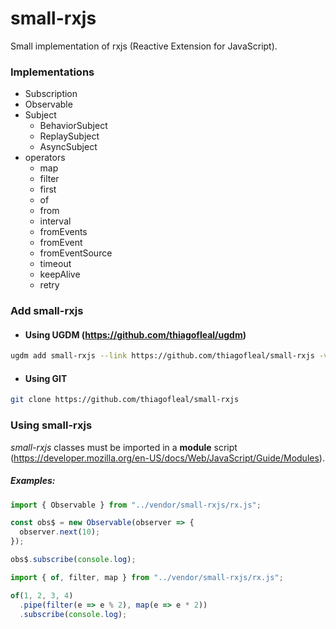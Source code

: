 # small-rxjs
Small implementation of rxjs (Reactive Extension for JavaScript).

### Implementations

- Subscription
- Observable
- Subject
  - BehaviorSubject
  - ReplaySubject
  - AsyncSubject
- operators
  - map
  - filter
  - first
  - of
  - from
  - interval
  - fromEvents
  - fromEvent
  - fromEventSource
  - timeout
  - keepAlive
  - retry

### Add small-rxjs

* #### Using UGDM (https://github.com/thiagofleal/ugdm)
```sh
ugdm add small-rxjs --link https://github.com/thiagofleal/small-rxjs -v master
```
* #### Using GIT
```sh
git clone https://github.com/thiagofleal/small-rxjs
```

### Using small-rxjs

*small-rxjs* classes must be imported in a **module** script (https://developer.mozilla.org/en-US/docs/Web/JavaScript/Guide/Modules).

##### Examples:
```js
import { Observable } from "../vendor/small-rxjs/rx.js";

const obs$ = new Observable(observer => {
  observer.next(10);
});

obs$.subscribe(console.log);
```
```js
import { of, filter, map } from "../vendor/small-rxjs/rx.js";

of(1, 2, 3, 4)
  .pipe(filter(e => e % 2), map(e => e * 2))
  .subscribe(console.log);
```
